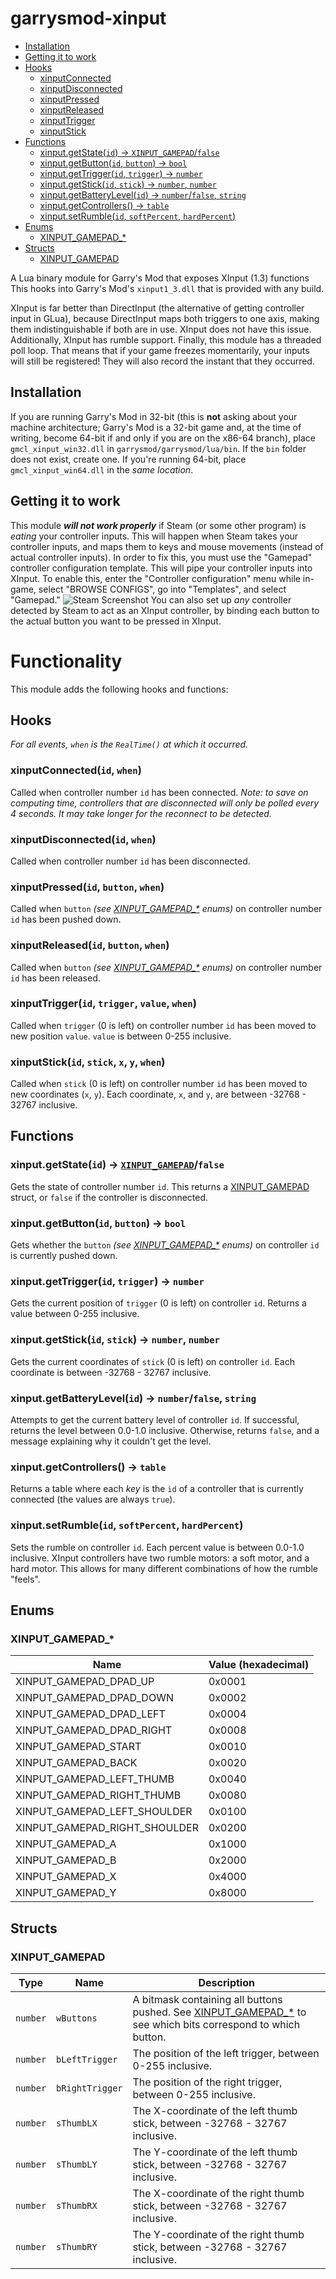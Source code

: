 # garrysmod-xinput
* [Installation](#installation)
* [Getting it to work](#getting-it-to-work)
* [Hooks](#hooks)
  * [xinputConnected](#xinputconnectedid-when)
  * [xinputDisconnected](#xinputdisconnectedid-when)
  * [xinputPressed](#xinputpressedid-button-when)
  * [xinputReleased](#xinputreleasedid-button-when)
  * [xinputTrigger](#xinputtriggerid-trigger-value-when)
  * [xinputStick](#xinputstickid-stick-x-y-when)
* [Functions](#functions)
  * [xinput.getState(`id`) → `XINPUT_GAMEPAD`/`false`](#xinputgetstateid--xinput_gamepadfalse)
  * [xinput.getButton(`id`, `button`) → `bool`](#xinputgetbuttonid-button--bool)
  * [xinput.getTrigger(`id`, `trigger`) → `number`](#xinputgettriggerid-trigger--number)
  * [xinput.getStick(`id`, `stick`) → `number`, `number`](#xinputgetstickid-stick--number-number)
  * [xinput.getBatteryLevel(`id`) → `number`/`false`, `string`](#xinputgetbatterylevelid--numberfalse-string)
  * [xinput.getControllers() → `table`](#xinputgetcontrollers--table)
  * [xinput.setRumble(`id`, `softPercent`, `hardPercent`)](#xinputsetrumbleid-softpercent-hardpercent)
* [Enums](#enums)
  * [XINPUT\_GAMEPAD\_*](#xinput_gamepad_)
* [Structs](#structs)
  * [XINPUT_GAMEPAD](#xinput_gamepad)

A Lua binary module for Garry's Mod that exposes XInput (1.3) functions
This hooks into Garry's Mod's `xinput1_3.dll` that is provided with any build.

XInput is far better than DirectInput (the alternative of getting controller input in GLua), because DirectInput maps both triggers to one axis, making them indistinguishable if both are in use. XInput does not have this issue. Additionally, XInput has rumble support.
Finally, this module has a threaded poll loop. That means that if your game freezes momentarily, your inputs will still be registered! They will also record the instant that they occurred.

## Installation
If you are running Garry's Mod in 32-bit (this is **not** asking about your machine architecture; Garry's Mod is a 32-bit game and, at the time of writing, become 64-bit if and only if you are on the x86-64 branch), place `gmcl_xinput_win32.dll` in `garrysmod/garrysmod/lua/bin`. If the `bin` folder does not exist, create one. If you're running 64-bit, place `gmcl_xinput_win64.dll` in the _same location_.

## Getting it to work
This module ***will not work properly*** if Steam (or some other program) is *eating* your controller inputs. This will happen when Steam takes your controller inputs, and maps them to keys and mouse movements (instead of actual controller inputs). In order to fix this, you must use the "Gamepad" controller configuration template. This will pipe your controller inputs into XInput. To enable this, enter the "Controller configuration" menu while in-game, select "BROWSE CONFIGS", go into "Templates", and select "Gamepad."
![Steam Screenshot](http://mitterdoo.net/u/2019-06/3c605d5d-8966-4a75-a9dd-2374312b3bd9.png)
You can also set up *any* controller detected by Steam to act as an XInput controller, by binding each button to the actual button you want to be pressed in XInput.


# Functionality
This module adds the following hooks and functions:
## Hooks
_For all events, `when` is the `RealTime()` at which it occurred._

### xinputConnected(`id`, `when`)
Called when controller number `id` has been connected. *Note: to save on computing time, controllers that are disconnected will only be polled every 4 seconds. It may take longer for the reconnect to be detected.*

### xinputDisconnected(`id`, `when`)
Called when controller number `id` has been disconnected.

### xinputPressed(`id`, `button`, `when`)
Called when `button` _(see [XINPUT_GAMEPAD_*](#xinput_gamepad_) enums)_ on controller number `id` has been pushed down.

### xinputReleased(`id`, `button`, `when`)
Called when `button` _(see [XINPUT_GAMEPAD_*](#xinput_gamepad_) enums)_ on controller number `id` has been released.

### xinputTrigger(`id`, `trigger`, `value`, `when`)
Called when `trigger` (0 is left) on controller number `id` has been moved to new position `value`. `value` is between 0-255 inclusive.

### xinputStick(`id`, `stick`, `x`, `y`, `when`)
Called when `stick` (0 is left) on controller number `id` has been moved to new coordinates (`x`, `y`). Each coordinate, `x`, and `y`, are between -32768 - 32767 inclusive.

## Functions

### xinput.getState(`id`) → [`XINPUT_GAMEPAD`](#xinput_gamepad)/`false`
Gets the state of controller number `id`. This returns a [XINPUT_GAMEPAD](#xinput_gamepad) struct, or `false` if the controller is disconnected.

### xinput.getButton(`id`, `button`) → `bool`
Gets whether the `button` _(see [XINPUT_GAMEPAD_*](#xinput_gamepad_) enums)_ on controller `id` is currently pushed down.

### xinput.getTrigger(`id`, `trigger`) → `number`
Gets the current position of `trigger` (0 is left) on controller `id`. Returns a value between 0-255 inclusive.

### xinput.getStick(`id`, `stick`) → `number`, `number`
Gets the current coordinates of `stick` (0 is left) on controller `id`. Each coordinate is between -32768 - 32767 inclusive.

### xinput.getBatteryLevel(`id`) → `number`/`false`, `string`
Attempts to get the current battery level of controller `id`. If successful, returns the level between 0.0-1.0 inclusive. Otherwise, returns `false`, and a message explaining why it couldn't get the level.

### xinput.getControllers() → `table`
Returns a table where each _key_ is the `id` of a controller that is currently connected (the values are always `true`).

### xinput.setRumble(`id`, `softPercent`, `hardPercent`)
Sets the rumble on controller `id`. Each percent value is between 0.0-1.0 inclusive. XInput controllers have two rumble motors: a soft motor, and a hard motor. This allows for many different combinations of how the rumble "feels".

## Enums

### XINPUT_GAMEPAD_*
Name | Value (hexadecimal)
-----|--------------------
XINPUT_GAMEPAD_DPAD_UP | 0x0001
XINPUT_GAMEPAD_DPAD_DOWN | 0x0002
XINPUT_GAMEPAD_DPAD_LEFT | 0x0004
XINPUT_GAMEPAD_DPAD_RIGHT | 0x0008
XINPUT_GAMEPAD_START | 0x0010
XINPUT_GAMEPAD_BACK | 0x0020
XINPUT_GAMEPAD_LEFT_THUMB | 0x0040
XINPUT_GAMEPAD_RIGHT_THUMB | 0x0080
XINPUT_GAMEPAD_LEFT_SHOULDER | 0x0100
XINPUT_GAMEPAD_RIGHT_SHOULDER | 0x0200
XINPUT_GAMEPAD_A | 0x1000
XINPUT_GAMEPAD_B | 0x2000
XINPUT_GAMEPAD_X | 0x4000
XINPUT_GAMEPAD_Y | 0x8000

## Structs

### XINPUT_GAMEPAD
Type | Name | Description
-----|------|------------
`number` | `wButtons` | A bitmask containing all buttons pushed. See [XINPUT_GAMEPAD_*](#xinput_gamepad_) to see which bits correspond to which button.
`number` | `bLeftTrigger` | The position of the left trigger, between 0-255 inclusive.
`number` | `bRightTrigger` | The position of the right trigger, between 0-255 inclusive.
`number` | `sThumbLX` | The X-coordinate of the left thumb stick, between -32768 - 32767 inclusive.
`number` | `sThumbLY` | The Y-coordinate of the left thumb stick, between -32768 - 32767 inclusive.
`number` | `sThumbRX` | The X-coordinate of the right thumb stick, between -32768 - 32767 inclusive.
`number` | `sThumbRY` | The Y-coordinate of the right thumb stick, between -32768 - 32767 inclusive.

